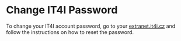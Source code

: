 # Change IT4I Password

To change your IT4I account password, go to your [extranet.it4i.cz][1] and follow the instructions on how to reset the password.

[1]: https://extranet.it4i.cz/ssp/
